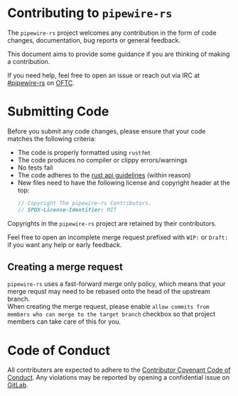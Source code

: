 # Contributing to `pipewire-rs`

The `pipewire-rs` project welcomes any contribution in the form of code changes, documentation,
bug reports or general feedback.

This document aims to provide some guidance if you are thinking of making a contribution.

If you need help, feel free to open an issue or reach out via IRC at [#pipewire-rs](irc://irc.oftc.net:6667/pipewire-rs) on [OFTC](https://www.oftc.net/).

# Submitting Code

Before you submit any code changes, please ensure that your code matches the following criteria:

- The code is properly formatted using `rustfmt`
- The code produces no compiler or clippy errors/warnings
- No tests fail
- The code adheres to the [rust api guidelines](https://rust-lang.github.io/api-guidelines/) (within reason)
- New files need to have the following license and copyright header at the top:
  ```rust
  // Copyright The pipewire-rs Contributors.
  // SPDX-License-Identifier: MIT
  ```

Copyrights in the `pipewire-rs` project are retained by their contributors.

Feel free to open an incomplete merge request prefixed with `WIP:` or `Draft:` if you want any help or early feedback.

## Creating a merge request
`pipewire-rs` uses a fast-forward merge only policy, which means that your merge requst may need to be rebased onto the head of the upstream branch. \
When creating the merge request, please enable `allow commits from members who can merge to the target branch` checkbox so that project members can take care of this for you.

# Code of Conduct
All contributers are expected to adhere to the [Contributor Covenant Code of Conduct](code_of_conduct.md).
Any violations may be reported by opening a confidential issue
on [GitLab](https://gitlab.freedesktop.org/pipewire/pipewire-rs/-/issues/new).

